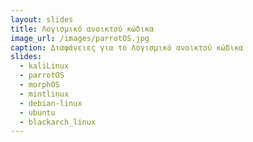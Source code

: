 ```yaml
---
layout: slides
title: Λογισμικό ανοικτού κώδικα
image_url: /images/parrotOS.jpg
caption: Διαφάνειες για το Λογισμικό ανοικτού κώδικα
slides:
  - kaliLinux
  - parrotOS
  - morphOS
  - mintlinux
  - debian-linux
  - ubuntu
  - blackarch_linux
---
```

